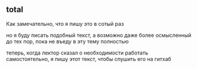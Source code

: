 ## total

Как замечательно, что я пишу это в сотый раз

но я буду писать подобный текст, а возможно даже более осмысленный до тех пор, пока не въеду в эту тему полностью

теперь, когда лектор сказал о необходимости работать самостоятельно, я пишу этот текст, чтобы спушить его на гитхаб